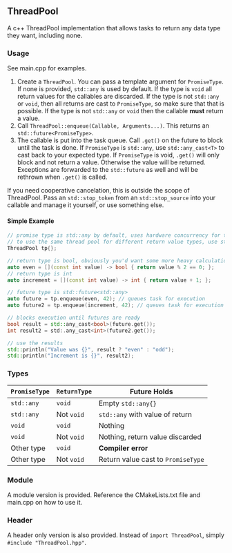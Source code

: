 ## ThreadPool

A c++ ThreadPool implementation that allows tasks to return any data type they want, including none.

### Usage
See main.cpp for examples.

1. Create a `ThreadPool`. You can pass a template argument for `PromiseType`. If none is provided, `std::any` is used by default. If the type is `void` all return values for the callables are discarded. If the type is not `std::any` or `void`, then all returns are cast to `PromiseType`, so make sure that that is possible. If the type is not `std::any` or `void` then the callable **must** return a value.
2. Call `ThreadPool::enqueue(Callable, Arguments...)`. This returns an `std::future<PromiseType>`.
3. The callable is put into the task queue. Call `.get()` on the future to block until the task is done. If `PromiseType` is `std::any`, use `std::any_cast<T>` to cast back to your expected type. If `PromiseType` is void, `.get()` will only block and not return a value. Otherwise the value will be returned. Exceptions are forwarded to the `std::future` as well and will be rethrown when `.get()` is called.

If you need cooperative cancelation, this is outside the scope of ThreadPool. Pass an `std::stop_token` from an `std::stop_source` into your callable and manage it yourself, or use something else.

#### Simple Example

```cpp
// promise type is std::any by default, uses hardware concurrency for thread pool size by default.
// to use the same thread pool for different return value types, use std::any for the PromiseType
ThreadPool tp{};

// return type is bool, obviously you'd want some more heavy calculations in your threads.
auto even = [](const int value) -> bool { return value % 2 == 0; };
// return type is int
auto increment = [](const int value) -> int { return value + 1; };

// future type is std::future<std::any>
auto future = tp.enqueue(even, 42); // queues task for execution
auto future2 = tp.enqueue(increment, 42); // queues task for execution

// blocks execution until futures are ready
bool result = std::any_cast<bool>(future.get());
int result2 = std:.any_cast<int>(future2.get());

// use the results
std::println("Value was {}", result ? "even" : "odd");
std::println("Increment is {}", result2);
```

### Types

| `PromiseType` | `ReturnType`  | Future Holds                            |
|---------------|---------------|-----------------------------------------|
| `std::any`    | `void`        | Empty `std::any{}`                      |
| `std::any`    | Not `void`    | `std::any` with value of return         |
| `void`        | `void`        | Nothing                                 |
| `void`        | Not `void`    | Nothing, return value discarded         |
| Other type    | `void`        | **Compiler error**                      |
| Other type    | Not `void`    | Return value cast to `PromiseType`      |

### Module

A module version is provided. Reference the CMakeLists.txt file and main.cpp on how to use it.

### Header

A header only version is also provided. Instead of `import ThreadPool`, simply `#include "ThreadPool.hpp"`.
